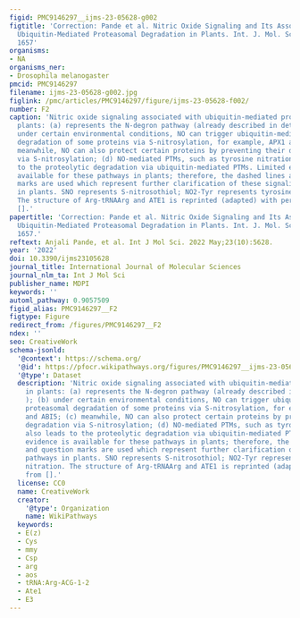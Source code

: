 ```yaml
---
figid: PMC9146297__ijms-23-05628-g002
figtitle: 'Correction: Pande et al. Nitric Oxide Signaling and Its Association with
  Ubiquitin-Mediated Proteasomal Degradation in Plants. Int. J. Mol. Sci. 2022, 23,
  1657'
organisms:
- NA
organisms_ner:
- Drosophila melanogaster
pmcid: PMC9146297
filename: ijms-23-05628-g002.jpg
figlink: /pmc/articles/PMC9146297/figure/ijms-23-05628-f002/
number: F2
caption: 'Nitric oxide signaling associated with ubiquitin-mediated proteolysis in
  plants: (a) represents the N-degron pathway (already described in detail in ); (b)
  under certain environmental conditions, NO can trigger ubiquitin-mediated proteasomal
  degradation of some proteins via S-nitrosylation, for example, APX1 and ABI5; (c)
  meanwhile, NO can also protect certain proteins by preventing their degradation
  via S-nitrosylation; (d) NO-mediated PTMs, such as tyrosine nitration, also leads
  to the proteolytic degradation via ubiquitin-mediated PTMs. Limited evidence is
  available for these pathways in plants; therefore, the dashed lines and question
  marks are used which represent further clarification of these signaling pathways
  in plants. SNO represents S-nitrosothiol; NO2-Tyr represents tyrosine nitration.
  The structure of Arg-tRNAArg and ATE1 is reprinted (adapted) with permission from
  [].'
papertitle: 'Correction: Pande et al. Nitric Oxide Signaling and Its Association with
  Ubiquitin-Mediated Proteasomal Degradation in Plants. Int. J. Mol. Sci. 2022, 23,
  1657.'
reftext: Anjali Pande, et al. Int J Mol Sci. 2022 May;23(10):5628.
year: '2022'
doi: 10.3390/ijms23105628
journal_title: International Journal of Molecular Sciences
journal_nlm_ta: Int J Mol Sci
publisher_name: MDPI
keywords: ''
automl_pathway: 0.9057509
figid_alias: PMC9146297__F2
figtype: Figure
redirect_from: /figures/PMC9146297__F2
ndex: ''
seo: CreativeWork
schema-jsonld:
  '@context': https://schema.org/
  '@id': https://pfocr.wikipathways.org/figures/PMC9146297__ijms-23-05628-g002.html
  '@type': Dataset
  description: 'Nitric oxide signaling associated with ubiquitin-mediated proteolysis
    in plants: (a) represents the N-degron pathway (already described in detail in
    ); (b) under certain environmental conditions, NO can trigger ubiquitin-mediated
    proteasomal degradation of some proteins via S-nitrosylation, for example, APX1
    and ABI5; (c) meanwhile, NO can also protect certain proteins by preventing their
    degradation via S-nitrosylation; (d) NO-mediated PTMs, such as tyrosine nitration,
    also leads to the proteolytic degradation via ubiquitin-mediated PTMs. Limited
    evidence is available for these pathways in plants; therefore, the dashed lines
    and question marks are used which represent further clarification of these signaling
    pathways in plants. SNO represents S-nitrosothiol; NO2-Tyr represents tyrosine
    nitration. The structure of Arg-tRNAArg and ATE1 is reprinted (adapted) with permission
    from [].'
  license: CC0
  name: CreativeWork
  creator:
    '@type': Organization
    name: WikiPathways
  keywords:
  - E(z)
  - Cys
  - mmy
  - Csp
  - arg
  - aos
  - tRNA:Arg-ACG-1-2
  - Ate1
  - E3
---
```

